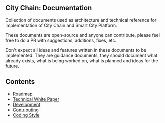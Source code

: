 City Chain: Documentation
-----------------------

Collection of documents used as architecture and technical reference for implementation of City Chain and Smart City Platform.

These documents are open-source and anyone can contribute, please feel free to do a PR with suggestions, additions, fixes, etc.

Don't expect all ideas and features written in these documents to be implemented. They are guidance documents, they should
document what already exists, what is being worked on, what is planned and ideas for the future.

## Contents

* [Roadmap](ROADMAP.md)
* [Technical White Paper](WHITEPAPER.md)
* [Development](DEVELOPMENT.md)
* [Contributing](CONTRIBUTING.md)
* [Coding Style](CODING-STYLE.md)
